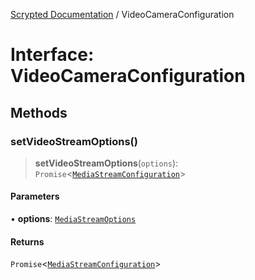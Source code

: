[Scrypted Documentation](../globals.md) / VideoCameraConfiguration

# Interface: VideoCameraConfiguration

## Methods

### setVideoStreamOptions()

> **setVideoStreamOptions**(`options`): `Promise`\<[`MediaStreamConfiguration`](MediaStreamConfiguration.md)\>

#### Parameters

• **options**: [`MediaStreamOptions`](MediaStreamOptions.md)

#### Returns

`Promise`\<[`MediaStreamConfiguration`](MediaStreamConfiguration.md)\>
